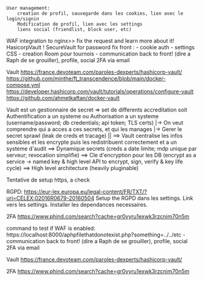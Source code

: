 ```
User management:
	creation de profil, sauvegarde dans les cookies, lien avec le login/signin
	Modification de profil, lien avec les settings
	liens social (friendlist, block user, etc)
```

WAF integration to nginx>> fix the request and learn more about it!
HasicorpVault !
SecureVault for password
fix front :
		- cookie auth
	- settings CSS
	- creation Room pour tournois
	- communication back to front! (dire a Raph de se grouiller), profile, social
2FA via email

Vault
https://france.devoteam.com/paroles-dexperts/hashicorp-vault/
https://github.com/minthe/ft_transcendence/blob/main/docker-compose.yml
https://developer.hashicorp.com/vault/tutorials/operations/configure-vault
https://github.com/ahmetkaftan/docker-vault

Vault est un gestionnaire de secret => set de differents accreditation soit Authentification a un systeme ou Authorisation a un systeme (username/password; db credentials; api token; TLS certs)
|-> On veut comprendre qui a acces a ces secrets, et qui les manages
|-> Gerer le secret sprawl (leak de creds et tracage)
||
==> Vault centralise les infos sensibles et les encrypte puis les redistribuent correctement et a un systeme d'audit
==> Dynamique secrets (creds a date limite; mdp unique par serveur; revocation simplifie)
==> Cle d'encryption pour les DB (encrypt as a service -> named key & high level API to encrypt, sign, verify & key life cycle)
==> High level architecture (heavily pluginable)


Tentative de setup https, a check

RGPD:
https://eur-lex.europa.eu/legal-content/FR/TXT/?uri=CELEX:02016R0679-20160504
Setup the RGPD dans les settings.
Link vers les settings.
Installer les dependances necessaires.



2FA
https://www.phind.com/search?cache=gr0vyru1exwk3rzcnim70n5m


command to test if WAF is enabled:
https://localhost:8000/aphpfilethatdonotexist.php?something=../../etc
	- communication back to front! (dire a Raph de se grouiller), profile, social
2FA via email

Vault
https://france.devoteam.com/paroles-dexperts/hashicorp-vault/

2FA
https://www.phind.com/search?cache=gr0vyru1exwk3rzcnim70n5m